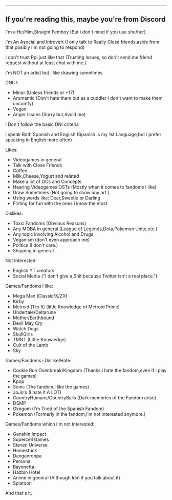 ---------------
If you're reading this, maybe you're from Discord
---------------

I'm a He/Him,Straight Femboy (But i don't mind if you use she/her)

I'm An Asocial and Introvert (I only talk to Really Close friends,aside from that,posibly i'm not going to respond)

I don't trust Ppl just like that (Trusting Issues, so don't send me friend request without at least chat with me.)

I'm NOT an artist but i like drawing sometimes

DNI if:
- Minor (Unless friends or +17)
- Aromantic (Don't hate them but as a cuddler i don't want to make them uncomfy)
- Vegan
- Anger Issues (Sorry but,Avoid me)

I Don't follow the basic DNI criteria 

I speak Both Spanish and English (Spanish is my 1st Language,but i prefer speaking in English more often) 

Likes:
- Videogames in general
- Talk with Close Friends
- Coffee
- Milk,Cheese,Yogurt and related
- Make a lot of OCs and Concepts
- Hearing Videogames OSTs (Mostly when it comes to fandoms i like)
- Draw Sometimes (Not going to show any art.)
- Using words like: Dear,Sweetie or Darling
- Flirting for fun with the ones i know the most

Dislikes:
- Toxic Fandoms (Obvious Reasons)
- Any MOBA in general (League of Legends,Dota,Pokemon Unite,etc.)
- Any topic involving Alcohol and Drugs
- Veganism (don't even approach me)
- Politics (I don't care.)
- Shipping in general

Not Interested:
- English YT creators 
- Social Media ("I don't give a Shit,because Twitter isn't a real place.")

Games/Fandoms i like:
- Mega Man (Classic/X/ZX)
- Kirby
- Metroid (1 to 5) (little Knowledge of Metroid Prime)
- Undertale/Deltarune
- Mother/Earthbound
- Devil May Cry
- Watch Dogs
- SkullGirls
- TMNT (Little Knowledge)
- Cult of the Lamb
- Sky

Games/Fandoms i Dislike/Hate:
- Cookie Run Ovenbreak/Kingdom (Thanks,i hate the fandom,even if i play the games)
- Kpop 
- Sonic (The fandom,i like the games)
- JoJo's (I hate it A LOT)
- CountryHumans/CountryBalls (Dark memories of the Fandom arise)
- DSMP 
- Okegom (I'm Tired of the Spanish Fandom)
- Pokemon (Formerly in the fandom,i'm not interested anymore.)

Games/Fandoms which i'm not interested:
- Genshin Impact 
- Supercell Games 
- Steven Universe
- Homestuck
- Danganronpa
- Persona
- Bayonetta
- Hazbin Hotel 
- Anime in general (Although Idm if you talk about it)
- Splatoon

And that's it.

